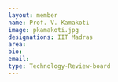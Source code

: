 ```yaml
---
layout: member
name: Prof. V. Kamakoti
image: pkamakoti.jpg
designations: IIT Madras
area:
bio:
email:
type: Technology-Review-board
---
```

